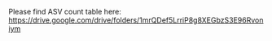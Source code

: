 Please find ASV count table here: https://drive.google.com/drive/folders/1mrQDef5LrriP8g8XEGbzS3E96Rvoniym
